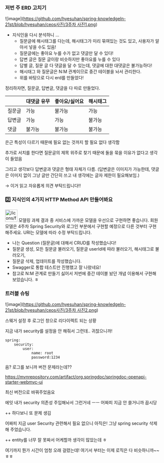 ### 저번 주 ERD 고치기

![image]([https://github.com/hyesuhan/spring-knowledgeIn-21st/blob/hyesuhan/ceos사진/3주차 사진1.png](https://github.com/hyesuhan/spring-knowledgeIn-21st/blob/hyesuhan/ceos%EC%82%AC%EC%A7%84/3%EC%A3%BC%EC%B0%A8%20%EC%82%AC%EC%A7%841.png))


- 지식인을 다시 분석하니 …
    - 질문글에 해시태그를 다는데, 해시태그가 미리 묶여있는 것도 있고, 사용자가 알아서 넣을 수도 있음!
    - 질문글에는 좋아요 누를 수가 없고 댓글만 달 수 있다!
    - 답변 글은 질문 글이랑 비슷하지만 좋아요를 누를 수 있다
    - 답별 글, 질문 글 다 댓글을 달 수 있는데, 댓글에 대한 대댓글은 불가능하다!
    - 해시태그 와 질문글은 N:M 관계이므로 중간 테이블을 놔서 관리한다.
    - 위를 바탕으로 다시 erd를 만들었다!

정리하자면, 질문글, 답변글, 댓글을 다 따로 만들었다.

|  | 대댓글 유무 | 좋아요/싫어요 | 해시태그 |
| --- | --- | --- | --- |
| 질문글 | 가능 | 불가능 | 가능 |
| 답변글 | 가능 | 가능 | 불가능 |
| 댓글 | 불가능 | 불가능 | 불가능 |

은근 특성이 다르기 때문에 필요 없는 것까지 할 필요 없다 생각함

추가로 서치를 한다면 질문글의 제목 위주로 찾기 때문에 둘을 묶을 이유가 없다고 생각이 들었음

그리고 생각보다 답변글과 댓글은 형태 자체가 다름. (답변글은 이미지가 가능한데, 댓글은 이미지 없이 그냥 글만 간단히 쓰고 내 생각에는 글자 제한이 필요해보임.)

→ 이거 읽고 자유롭게 의견 부탁드립니다!!

### 2️⃣ 지식인의 4가지 HTTP Method API 만들어봐요

<aside>
<img src="/icons/forward_gray.svg" alt="/icons/forward_gray.svg" width="40px" /> 모델링 과제 결과 중 서비스에 가까운 모델을 우선으로 구현하면 좋습니다.
회원 모델은 4주차 Spring Security와 로그인 부분에서 구현할 예정으로 다른 것부터 구현해주세요.
URI는 모델에 따라 수정 부탁드립니다.

</aside>

- 나는 Question (질문글)에 대해서 CRUD를 작성했습니다!
- 질문글 생성, 모든 질문글 불러오기, 질문글 userId에 따라 불러오기, 해시태그로 불러오기,
- 질문글 삭제, 업데이트를 작성했습니다.
- Swagger로 통합 테스트만 진행했고 잘 나왔네요!
- 참고로 N:M 관계로 만들기 싫어서 저번에 중간 테이블 놨던 개념 이용해서 구현해 보았습니다. ㅎ


### 트러블 슈팅

![image]([https://github.com/hyesuhan/spring-knowledgeIn-21st/blob/hyesuhan/ceos사진/3주차 사진2.png](https://github.com/hyesuhan/spring-knowledgeIn-21st/blob/hyesuhan/ceos%EC%82%AC%EC%A7%84/3%EC%A3%BC%EC%B0%A8%20%EC%82%AC%EC%A7%842.png))


스웨거 설정 후 로그인 창으로 리다이렉트 되는 상황

지금 내가 security를 설정을 안 해줘서 그런데.. 귀찮으니까!

```
spring:
	security:
		user:
			name: root
			password:1234
```

음? 로그를 보니까 버전 문제라는데??

https://mvnrepository.com/artifact/org.springdoc/springdoc-openapi-starter-webmvc-ui

최신 버전으로 바꿔주었음요

에잇 내가 security 의존성 주입해놔서 그런거네 ㅡㅡ 어짜피 지금 안 쓸거니까 끕시당

++ 하다보니 또 문제 생김

어짜피 지금 user Security 관련해서 필요 없으니 아직은! 그냥 spring security 삭제해 주었습니다.

++ entity를 너무 잘 못짜서 어케할까 생각이 많았는데 ㅎ

여기까지 뭔가 시간이 엄청 오래 걸렸는데! 여기서 부터는 이제 로직은 다 비슷하니까~~ ㅎㅎ
